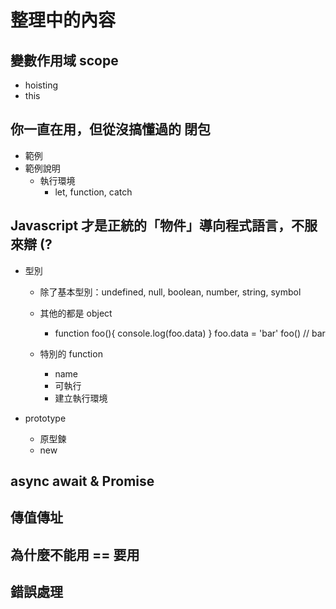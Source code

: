 # 整理中的內容

## 變數作用域 scope
 - hoisting
 - this 
 
## 你一直在用，但從沒搞懂過的 閉包
  - 範例
  - 範例說明
    - 執行環境
      - let, function, catch

## Javascript 才是正統的「物件」導向程式語言，不服來辯 (?
  - 型別
    - 除了基本型別：undefined, null, boolean, number, string, symbol
    - 其他的都是 object
      - function foo(){
          console.log(foo.data)
        }
        foo.data = 'bar'
        foo() // bar
        
    - 特別的 function
      - name
      - 可執行
      - 建立執行環境
      
  - prototype
    - 原型鍊
    - new

## async await & Promise

## 傳值傳址

## 為什麼不能用 == 要用 

## 錯誤處理